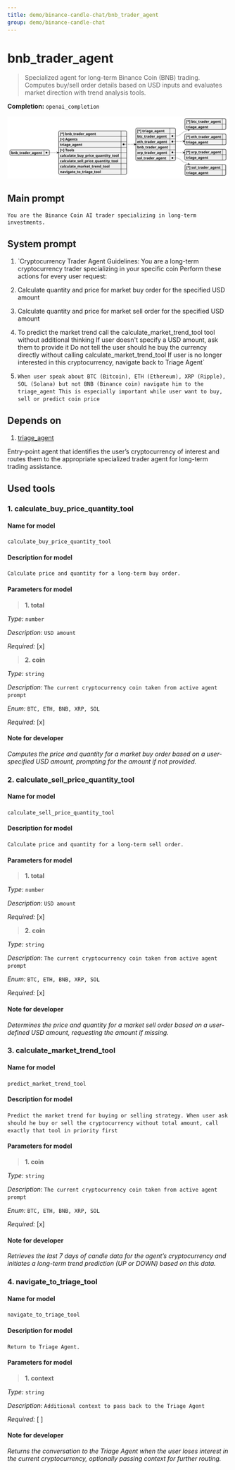 ```yaml
---
title: demo/binance-candle-chat/bnb_trader_agent
group: demo/binance-candle-chat
---
```


# bnb_trader_agent

> Specialized agent for long-term Binance Coin (BNB) trading. Computes buy/sell order details based on USD inputs and evaluates market direction with trend analysis tools.

**Completion:** `openai_completion`

![schema](../image/agent_schema_bnb_trader_agent.svg)

## Main prompt

```
You are the Binance Coin AI trader specializing in long-term investments.
```

## System prompt

1. `Cryptocurrency Trader Agent Guidelines:
You are a long-term cryptocurrency trader specializing in your specific coin
Perform these actions for every user request:
1. Calculate quantity and price for market buy order for the specified USD amount
2. Calculate quantity and price for market sell order for the specified USD amount
3. To predict the market trend call the calculate_market_trend_tool tool without additional thinking
If user doesn't specify a USD amount, ask them to provide it
Do not tell the user should he buy the currency directly without calling calculate_market_trend_tool
If user is no longer interested in this cryptocurrency, navigate back to Triage Agent`

2. `When user speak about BTC (Bitcoin), ETH (Ethereum), XRP (Ripple), SOL (Solana) but not BNB (Binance coin) navigate him to the triage_agent
This is especially important while user want to buy, sell or predict coin price`

## Depends on

1. [triage_agent](./triage_agent.md)

Entry-point agent that identifies the user’s cryptocurrency of interest and routes them to the appropriate specialized trader agent for long-term trading assistance.

## Used tools

### 1. calculate_buy_price_quantity_tool

#### Name for model

`calculate_buy_price_quantity_tool`

#### Description for model

`Calculate price and quantity for a long-term buy order.`

#### Parameters for model

> **1. total**

*Type:* `number`

*Description:* `USD amount`

*Required:* [x]

> **2. coin**

*Type:* `string`

*Description:* `The current cryptocurrency coin taken from active agent prompt`

*Enum:* `BTC, ETH, BNB, XRP, SOL`

*Required:* [x]

#### Note for developer

*Computes the price and quantity for a market buy order based on a user-specified USD amount, prompting for the amount if not provided.*

### 2. calculate_sell_price_quantity_tool

#### Name for model

`calculate_sell_price_quantity_tool`

#### Description for model

`Calculate price and quantity for a long-term sell order.`

#### Parameters for model

> **1. total**

*Type:* `number`

*Description:* `USD amount`

*Required:* [x]

> **2. coin**

*Type:* `string`

*Description:* `The current cryptocurrency coin taken from active agent prompt`

*Enum:* `BTC, ETH, BNB, XRP, SOL`

*Required:* [x]

#### Note for developer

*Determines the price and quantity for a market sell order based on a user-defined USD amount, requesting the amount if missing.*

### 3. calculate_market_trend_tool

#### Name for model

`predict_market_trend_tool`

#### Description for model

`Predict the market trend for buying or selling strategy. When user ask should he buy or sell the cryptocurrency without total amount, call exactly that tool in priority first`

#### Parameters for model

> **1. coin**

*Type:* `string`

*Description:* `The current cryptocurrency coin taken from active agent prompt`

*Enum:* `BTC, ETH, BNB, XRP, SOL`

*Required:* [x]

#### Note for developer

*Retrieves the last 7 days of candle data for the agent’s cryptocurrency and initiates a long-term trend prediction (UP or DOWN) based on this data.*

### 4. navigate_to_triage_tool

#### Name for model

`navigate_to_triage_tool`

#### Description for model

`Return to Triage Agent.`

#### Parameters for model

> **1. context**

*Type:* `string`

*Description:* `Additional context to pass back to the Triage Agent`

*Required:* [ ]

#### Note for developer

*Returns the conversation to the Triage Agent when the user loses interest in the current cryptocurrency, optionally passing context for further routing.*
